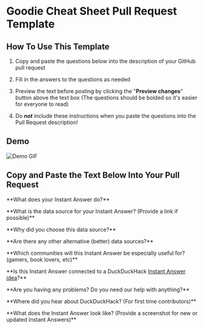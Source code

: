 # Goodie Cheat Sheet Pull Request Template

## How To Use This Template

1) Copy and paste the questions below into the description of your GitHub pull request

2) Fill in the answers to the questions as needed

3) Preview the text before posting by clicking the "**Preview changes**" button above the text box (The questions should be bolded so it's easier for everyone to read)

4) Do ***not*** include these instructions when you paste the questions into the Pull Request description!

## Demo

![Demo GIF](http://cl.ly/image/1O0n39092K3q/download/Screen%20Recording%202015-08-29%20at%2009.31%20AM.gif)

## Copy and Paste the Text Below Into Your Pull Request

\*\*What does your Instant Answer do?\*\*


\*\*What is the data source for your Instant Answer? (Provide a link if possible)\*\*


\*\*Why did you choose this data source?\*\*


\*\*Are there any other alternative (better) data sources?\*\*


\*\*Which communities will this Instant Answer be especially useful for? (gamers, book lovers, etc)\*\*


\*\*Is this Instant Answer connected to a DuckDuckHack [Instant Answer idea](https://duck.co/ideas)?\*\*


\*\*Are you having any problems? Do you need our help with anything?\*\*


\*\*Where did you hear about DuckDuckHack? (For first time contributors)\*\*


\*\*What does the Instant Answer look like? (Provide a screenshot for new or updated Instant Answers)\*\*
